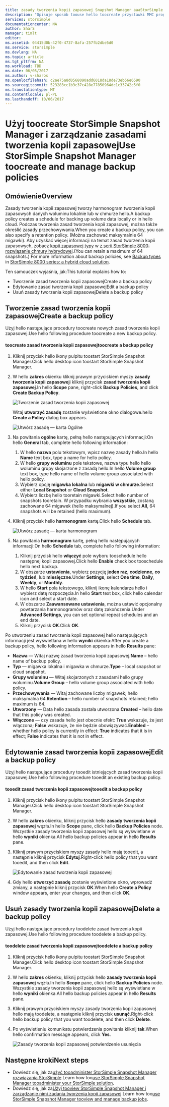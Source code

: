 ```yaml
---
title: zasady tworzenia kopii zapasowej Snapshot Manager aaaStorSimple | Dokumentacja firmy Microsoft
description: "Opisuje sposób toouse hello toocreate przystawki MMC programu StorSimple Snapshot Manager i zarządzanie nimi hello zasad tworzenia kopii zapasowych, które kontrolują zaplanowanych kopii zapasowych."
services: storsimple
documentationcenter: NA
author: SharS
manager: timlt
editor: 
ms.assetid: 04415d0b-42f0-4737-8afa-257fb2dbe5d0
ms.service: storsimple
ms.devlang: NA
ms.topic: article
ms.tgt_pltfrm: NA
ms.workload: TBD
ms.date: 06/05/2017
ms.author: v-sharos
ms.openlocfilehash: c2ae75a8d0568090add6018da18de73eb56e6590
ms.sourcegitcommit: 523283cc1b3c37c428e77850964dc1c33742c5f0
ms.translationtype: MT
ms.contentlocale: pl-PL
ms.lasthandoff: 10/06/2017
---
```

# <a name="use-storsimple-snapshot-manager-toocreate-and-manage-backup-policies"></a><span data-ttu-id="2535c-103">Użyj toocreate StorSimple Snapshot Manager i zarządzanie zasadami tworzenia kopii zapasowej</span><span class="sxs-lookup"><span data-stu-id="2535c-103">Use StorSimple Snapshot Manager toocreate and manage backup policies</span></span>
## <a name="overview"></a><span data-ttu-id="2535c-104">Omówienie</span><span class="sxs-lookup"><span data-stu-id="2535c-104">Overview</span></span>
<span data-ttu-id="2535c-105">Zasady tworzenia kopii zapasowej tworzy harmonogram tworzenia kopii zapasowych danych woluminu lokalnie lub w chmurze hello.</span><span class="sxs-lookup"><span data-stu-id="2535c-105">A backup policy creates a schedule for backing up volume data locally or in hello cloud.</span></span> <span data-ttu-id="2535c-106">Podczas tworzenia zasad tworzenia kopii zapasowej, można także określić zasady przechowywania.</span><span class="sxs-lookup"><span data-stu-id="2535c-106">When you create a backup policy, you can also specify a retention policy.</span></span> <span data-ttu-id="2535c-107">(Można zachować maksymalnie 64 migawki). Aby uzyskać więcej informacji na temat zasad tworzenia kopii zapasowych, zobacz [kopii zapasowej typy](storsimple-what-is-snapshot-manager.md#backup-types-and-backup-policies) w [z serii StorSimple 8000: rozwiązanie chmury hybrydowej](storsimple-overview.md).</span><span class="sxs-lookup"><span data-stu-id="2535c-107">(You can retain a maximum of 64 snapshots.) For more information about backup policies, see [Backup types](storsimple-what-is-snapshot-manager.md#backup-types-and-backup-policies) in [StorSimple 8000 series: a hybrid cloud solution](storsimple-overview.md).</span></span>

<span data-ttu-id="2535c-108">Ten samouczek wyjaśnia, jak:</span><span class="sxs-lookup"><span data-stu-id="2535c-108">This tutorial explains how to:</span></span>

* <span data-ttu-id="2535c-109">Tworzenie zasad tworzenia kopii zapasowej</span><span class="sxs-lookup"><span data-stu-id="2535c-109">Create a backup policy</span></span>
* <span data-ttu-id="2535c-110">Edytowanie zasad tworzenia kopii zapasowej</span><span class="sxs-lookup"><span data-stu-id="2535c-110">Edit a backup policy</span></span>
* <span data-ttu-id="2535c-111">Usuń zasady tworzenia kopii zapasowej</span><span class="sxs-lookup"><span data-stu-id="2535c-111">Delete a backup policy</span></span>

## <a name="create-a-backup-policy"></a><span data-ttu-id="2535c-112">Tworzenie zasad tworzenia kopii zapasowej</span><span class="sxs-lookup"><span data-stu-id="2535c-112">Create a backup policy</span></span>
<span data-ttu-id="2535c-113">Użyj hello następujące procedury toocreate nowych zasad tworzenia kopii zapasowej.</span><span class="sxs-lookup"><span data-stu-id="2535c-113">Use hello following procedure toocreate a new backup policy.</span></span>

#### <a name="toocreate-a-backup-policy"></a><span data-ttu-id="2535c-114">toocreate zasad tworzenia kopii zapasowej</span><span class="sxs-lookup"><span data-stu-id="2535c-114">toocreate a backup policy</span></span>
1. <span data-ttu-id="2535c-115">Kliknij przycisk hello ikony pulpitu toostart StorSimple Snapshot Manager.</span><span class="sxs-lookup"><span data-stu-id="2535c-115">Click hello desktop icon toostart StorSimple Snapshot Manager.</span></span>
2. <span data-ttu-id="2535c-116">W hello **zakres** okienku kliknij prawym przyciskiem myszy **zasady tworzenia kopii zapasowej**i kliknij przycisk **zasad tworzenia kopii zapasowej**.</span><span class="sxs-lookup"><span data-stu-id="2535c-116">In hello **Scope** pane, right-click **Backup Policies**, and click **Create Backup Policy**.</span></span>

    ![Tworzenie zasad tworzenia kopii zapasowej](./media/storsimple-snapshot-manager-manage-backup-policies/HCS_SSM_Create_BU_policy.png)

    <span data-ttu-id="2535c-118">Witaj **utworzyć zasadę** zostanie wyświetlone okno dialogowe.</span><span class="sxs-lookup"><span data-stu-id="2535c-118">hello **Create a Policy** dialog box appears.</span></span>

    ![Utwórz zasadę — karta Ogólne](./media/storsimple-snapshot-manager-manage-backup-policies/HCS_SSM_Create_policy_general.png)
3. <span data-ttu-id="2535c-120">Na powitania **ogólne** kartę, pełną hello następujących informacji:</span><span class="sxs-lookup"><span data-stu-id="2535c-120">On hello **General** tab, complete hello following information:</span></span>

   1. <span data-ttu-id="2535c-121">W hello **nazwa** polu tekstowym, wpisz nazwę zasady hello.</span><span class="sxs-lookup"><span data-stu-id="2535c-121">In hello **Name** text box, type a name for hello policy.</span></span>
   2. <span data-ttu-id="2535c-122">W hello **grupy woluminu** pole tekstowe, nazwa typu hello hello woluminu grupy skojarzone z zasadą hello.</span><span class="sxs-lookup"><span data-stu-id="2535c-122">In hello **Volume group** text box, type hello name of hello volume group associated with hello policy.</span></span>
   3. <span data-ttu-id="2535c-123">Wybierz opcję **migawka lokalna** lub **migawki w chmurze**.</span><span class="sxs-lookup"><span data-stu-id="2535c-123">Select either **Local Snapshot** or **Cloud Snapshot**.</span></span>
   4. <span data-ttu-id="2535c-124">Wybierz liczbę hello tooretain migawki.</span><span class="sxs-lookup"><span data-stu-id="2535c-124">Select hello number of snapshots tooretain.</span></span> <span data-ttu-id="2535c-125">W przypadku wybrania **wszystkie**, zostaną zachowane 64 migawek (hello maksymalnej).</span><span class="sxs-lookup"><span data-stu-id="2535c-125">If you select **All**, 64 snapshots will be retained (hello maximum).</span></span>
4. <span data-ttu-id="2535c-126">Kliknij przycisk hello **harmonogram** kartę.</span><span class="sxs-lookup"><span data-stu-id="2535c-126">Click hello **Schedule** tab.</span></span>

    ![Utwórz zasadę — karta harmonogram](./media/storsimple-snapshot-manager-manage-backup-policies/HCS_SSM_Create_policy_schedule.png)
5. <span data-ttu-id="2535c-128">Na powitania **harmonogram** kartę, pełną hello następujących informacji:</span><span class="sxs-lookup"><span data-stu-id="2535c-128">On hello **Schedule** tab, complete hello following information:</span></span>

   1. <span data-ttu-id="2535c-129">Kliknij przycisk hello **włączyć** pole wyboru tooschedule hello następnej kopii zapasowej.</span><span class="sxs-lookup"><span data-stu-id="2535c-129">Click hello **Enable** check box tooschedule hello next backup.</span></span>
   2. <span data-ttu-id="2535c-130">W obszarze **ustawienia**, wybierz pozycję **jeden raz**, **codzienne**, **co tydzień**, lub **miesięczne**.</span><span class="sxs-lookup"><span data-stu-id="2535c-130">Under **Settings**, select **One time**, **Daily**, **Weekly**, or **Monthly**.</span></span>
   3. <span data-ttu-id="2535c-131">W hello **Start** pola tekstowego, kliknij ikonę kalendarza hello i wybierz datę rozpoczęcia.</span><span class="sxs-lookup"><span data-stu-id="2535c-131">In hello **Start** text box, click hello calendar icon and select a start date.</span></span>
   4. <span data-ttu-id="2535c-132">W obszarze **Zaawansowane ustawienia**, można ustawić opcjonalny powtarzania harmonogramów oraz datę zakończenia.</span><span class="sxs-lookup"><span data-stu-id="2535c-132">Under **Advanced Settings**, you can set optional repeat schedules and an end date.</span></span>
   5. <span data-ttu-id="2535c-133">Kliknij przycisk **OK**.</span><span class="sxs-lookup"><span data-stu-id="2535c-133">Click **OK**.</span></span>

<span data-ttu-id="2535c-134">Po utworzeniu zasad tworzenia kopii zapasowej hello następujących informacji jest wyświetlana w hello **wyniki** okienka:</span><span class="sxs-lookup"><span data-stu-id="2535c-134">After you create a backup policy, hello following information appears in hello **Results** pane:</span></span>

* <span data-ttu-id="2535c-135">**Nazwa** — Witaj nazwę zasad tworzenia kopii zapasowej.</span><span class="sxs-lookup"><span data-stu-id="2535c-135">**Name** – hello name of backup policy.</span></span>
* <span data-ttu-id="2535c-136">**Typ** — migawka lokalna i migawka w chmurze.</span><span class="sxs-lookup"><span data-stu-id="2535c-136">**Type** – local snapshot or cloud snapshot.</span></span>
* <span data-ttu-id="2535c-137">**Grupy woluminu** — Witaj skojarzonych z zasadami hello grupy woluminu.</span><span class="sxs-lookup"><span data-stu-id="2535c-137">**Volume Group** – hello volume group associated with hello policy.</span></span>
* <span data-ttu-id="2535c-138">**Przechowywania** — Witaj zachowane liczby migawek; hello maksymalna 64.</span><span class="sxs-lookup"><span data-stu-id="2535c-138">**Retention** – hello number of snapshots retained; hello maximum is 64.</span></span>
* <span data-ttu-id="2535c-139">**Utworzony** — Data hello zasada została utworzona.</span><span class="sxs-lookup"><span data-stu-id="2535c-139">**Created** – hello date that this policy was created.</span></span>
* <span data-ttu-id="2535c-140">**Włączone** — czy zasada hello jest obecnie efekt: **True** wskazuje, że jest włączona; **False** wskazuje, że nie będzie obowiązywać.</span><span class="sxs-lookup"><span data-stu-id="2535c-140">**Enabled** – whether hello policy is currently in effect: **True** indicates that it is in effect; **False** indicates that it is not in effect.</span></span>

## <a name="edit-a-backup-policy"></a><span data-ttu-id="2535c-141">Edytowanie zasad tworzenia kopii zapasowej</span><span class="sxs-lookup"><span data-stu-id="2535c-141">Edit a backup policy</span></span>
<span data-ttu-id="2535c-142">Użyj hello następujące procedury tooedit istniejących zasad tworzenia kopii zapasowej.</span><span class="sxs-lookup"><span data-stu-id="2535c-142">Use hello following procedure tooedit an existing backup policy.</span></span>

#### <a name="tooedit-a-backup-policy"></a><span data-ttu-id="2535c-143">tooedit zasad tworzenia kopii zapasowej</span><span class="sxs-lookup"><span data-stu-id="2535c-143">tooedit a backup policy</span></span>
1. <span data-ttu-id="2535c-144">Kliknij przycisk hello ikony pulpitu toostart StorSimple Snapshot Manager.</span><span class="sxs-lookup"><span data-stu-id="2535c-144">Click hello desktop icon toostart StorSimple Snapshot Manager.</span></span>
2. <span data-ttu-id="2535c-145">W hello **zakres** okienku, kliknij przycisk hello **zasady tworzenia kopii zapasowej** węzła.</span><span class="sxs-lookup"><span data-stu-id="2535c-145">In hello **Scope** pane, click hello **Backup Policies** node.</span></span> <span data-ttu-id="2535c-146">Wszystkie zasady tworzenia kopii zapasowej hello są wyświetlane w hello **wyniki** okienka.</span><span class="sxs-lookup"><span data-stu-id="2535c-146">All hello backup policies appear in hello **Results** pane.</span></span>
3. <span data-ttu-id="2535c-147">Kliknij prawym przyciskiem myszy zasady hello mają tooedit, a następnie kliknij przycisk **Edytuj**.</span><span class="sxs-lookup"><span data-stu-id="2535c-147">Right-click hello policy that you want tooedit, and then click **Edit**.</span></span>

    ![Edytowanie zasad tworzenia kopii zapasowej](./media/storsimple-snapshot-manager-manage-backup-policies/HCS_SSM_Edit_BU_policy.png)
4. <span data-ttu-id="2535c-149">Gdy hello **utworzyć zasadę** zostanie wyświetlone okno, wprowadź zmiany, a następnie kliknij przycisk **OK**.</span><span class="sxs-lookup"><span data-stu-id="2535c-149">When hello **Create a Policy** window appears, enter your changes, and then click **OK**.</span></span>

## <a name="delete-a-backup-policy"></a><span data-ttu-id="2535c-150">Usuń zasady tworzenia kopii zapasowej</span><span class="sxs-lookup"><span data-stu-id="2535c-150">Delete a backup policy</span></span>
<span data-ttu-id="2535c-151">Użyj hello następujące procedury toodelete zasad tworzenia kopii zapasowej.</span><span class="sxs-lookup"><span data-stu-id="2535c-151">Use hello following procedure toodelete a backup policy.</span></span>

#### <a name="toodelete-a-backup-policy"></a><span data-ttu-id="2535c-152">toodelete zasad tworzenia kopii zapasowej</span><span class="sxs-lookup"><span data-stu-id="2535c-152">toodelete a backup policy</span></span>
1. <span data-ttu-id="2535c-153">Kliknij przycisk hello ikony pulpitu toostart StorSimple Snapshot Manager.</span><span class="sxs-lookup"><span data-stu-id="2535c-153">Click hello desktop icon toostart StorSimple Snapshot Manager.</span></span>
2. <span data-ttu-id="2535c-154">W hello **zakres** okienku, kliknij przycisk hello **zasady tworzenia kopii zapasowej** węzła.</span><span class="sxs-lookup"><span data-stu-id="2535c-154">In hello **Scope** pane, click hello **Backup Policies** node.</span></span> <span data-ttu-id="2535c-155">Wszystkie zasady tworzenia kopii zapasowej hello są wyświetlane w hello **wyniki** okienka.</span><span class="sxs-lookup"><span data-stu-id="2535c-155">All hello backup policies appear in hello **Results** pane.</span></span>
3. <span data-ttu-id="2535c-156">Kliknij prawym przyciskiem myszy zasady tworzenia kopii zapasowej hello mają toodelete, a następnie kliknij przycisk **usunąć**.</span><span class="sxs-lookup"><span data-stu-id="2535c-156">Right-click hello backup policy that you want toodelete, and then click **Delete**.</span></span>
4. <span data-ttu-id="2535c-157">Po wyświetleniu komunikatu potwierdzenia powitania kliknij **tak**.</span><span class="sxs-lookup"><span data-stu-id="2535c-157">When hello confirmation message appears, click **Yes**.</span></span>

    ![Zasady tworzenia kopii zapasowej potwierdzenie usunięcia](./media/storsimple-snapshot-manager-manage-backup-policies/HCS_SSM_Delete_BU_policy.png)

## <a name="next-steps"></a><span data-ttu-id="2535c-159">Następne kroki</span><span class="sxs-lookup"><span data-stu-id="2535c-159">Next steps</span></span>
* <span data-ttu-id="2535c-160">Dowiedz się, jak za[użyć tooadminister StorSimple Snapshot Manager rozwiązania StorSimple](storsimple-snapshot-manager-admin.md).</span><span class="sxs-lookup"><span data-stu-id="2535c-160">Learn how too[use StorSimple Snapshot Manager tooadminister your StorSimple solution](storsimple-snapshot-manager-admin.md).</span></span>
* <span data-ttu-id="2535c-161">Dowiedz się, jak za[Użyj tooview StorSimple Snapshot Manager i zarządzanie nimi zadania tworzenia kopii zapasowej](storsimple-snapshot-manager-manage-backup-jobs.md).</span><span class="sxs-lookup"><span data-stu-id="2535c-161">Learn how too[use StorSimple Snapshot Manager tooview and manage backup jobs](storsimple-snapshot-manager-manage-backup-jobs.md).</span></span>
